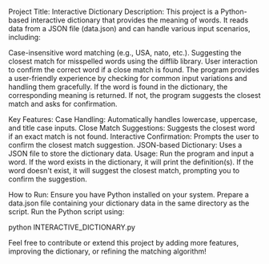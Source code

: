 Project Title: Interactive Dictionary
Description:
This project is a Python-based interactive dictionary that provides the meaning of words. It reads data from a JSON file (data.json) and can handle various input scenarios, including:

Case-insensitive word matching (e.g., USA, nato, etc.).
Suggesting the closest match for misspelled words using the difflib library.
User interaction to confirm the correct word if a close match is found.
The program provides a user-friendly experience by checking for common input variations and handling them gracefully. If the word is found in the dictionary, the corresponding meaning is returned. If not, the program suggests the closest match and asks for confirmation.

Key Features:
Case Handling: Automatically handles lowercase, uppercase, and title case inputs.
Close Match Suggestions: Suggests the closest word if an exact match is not found.
Interactive Confirmation: Prompts the user to confirm the closest match suggestion.
JSON-based Dictionary: Uses a JSON file to store the dictionary data.
Usage:
Run the program and input a word. If the word exists in the dictionary, it will print the definition(s). If the word doesn't exist, it will suggest the closest match, prompting you to confirm the suggestion.

How to Run:
Ensure you have Python installed on your system.
Prepare a data.json file containing your dictionary data in the same directory as the script.
Run the Python script using:

python INTERACTIVE_DICTIONARY.py

Feel free to contribute or extend this project by adding more features, improving the dictionary, or refining the matching algorithm!

